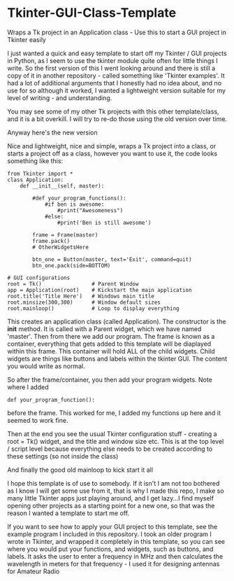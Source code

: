 # Tkinter-GUI-Class-Template
Wraps a Tk project in an Application class - Use this to start a GUI project in Tkinter easily 

I just wanted a quick and easy template to start off my Tkinter / GUI projects in Python, as I seem to use the tkinter module quite often for little things I write. So the first version of this I went looking around and there is still a copy of it in another repository - called something like 'Tkinter examples'. It had a lot of additional arguments that I honestly had no idea about, and no use for so although it worked, I wanted a lightweight version suitable for my level of writing - and understanding.

You may see some of my other Tk projects with this other template/class, and it is a bit overkill. I will try to re-do those using the old version over time.

Anyway here's the new version

Nice and lightweight, nice and simple, wraps a Tk project into a class, or starts a project off as a class, however you want to use it, the code looks something like this:


    from Tkinter import *
    class Application:
        def __init__(self, master):
        
            #def your_program_functions():
                #if ben is awesome:
                    #print("Awesomeness")
                #else:
                    #print('Ben is still awesome')
                            
            frame = Frame(master)
            frame.pack()
            # OtherWidgetsHere
            
            btn_one = Button(master, text='Exit', command=quit)
            btn_one.pack(side=BOTTOM)

    # GUI configurations
    root = Tk()                # Parent Window
    app = Application(root)    # Kickstart the main application
    root.title('Title Here')   # Windows main title
    root.minsize(300,300)      # Window default sizes
    root.mainloop()            # Loop to display everything


This creates an application class (called Application). The constructor is the __init__ method. It is called with a Parent widget, which we have named 'master'. Then from there we add our program. The frame is known as a container, everything that gets added to this template will be diaplayed within this frame. This container will hold ALL of the child widgets. Child widgets are things like buttons and labels within the tkinter GUI. The content you would write as normal.

So after the frame/container, you then add your program widgets. Note where I added 
    
    def your_program_function():

before the frame. This worked for me, I added my functions up here and it seemed to work fine.

Then at the end you see the usual Tkinter configuration stuff - creating a root = Tk() widget, and the title and window size etc. This is at the top level / script level because everything else needs to be created according to these settings (so not inside the class)

And finally the good old mainloop to kick start it all

I hope this template is of use to somebody. If it isn't I am not too bothered as I know I will get some use from it, that is why I made this repo, I make so many little Tkinter apps just playing around, and I get lazy...I find myself opening other projects as a starting point for a new one, so that was the reason I wanted a template to start me off.

If you want to see how to apply your GUI project to this template, see the example program I included in this repository. I took an older program I wrote in Tkinter, and wrapped it completely in this template, so you can see where you would put your functions, and widgets, such as buttons, and labels. It asks the user to enter a frequency in MHz and then calculates the wavelength in meters for that frequency - I used it for designing antennas for Amateur Radio



